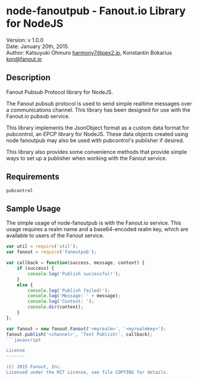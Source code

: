 node-fanoutpub - Fanout.io Library for NodeJS
===================================================

Version: v 1.0.0  
Date: January 20th, 2015  
Author: Katsuyuki Ohmuro <harmony7@pex2.jp>, Konstantin Bokarius <kon@fanout.io>

Description
-----------

Fanout Pubsub Protocol library for NodeJS.

The Fanout pubsub protocol is used to send simple realtime messages over a communications channel. This library has been designed for use with the Fanout.io pubsub service.

This library implements the JsonObject format as a custom data format for pubcontrol, an EPCP library for NodeJS. These data objects created using node fanoutpub may also be used with pubcontrol's publisher if desired.

This library also provides some convenience methods that provide simple ways to set up a publisher when working with the Fanout service.

Requirements
------------

    pubcontrol

Sample Usage
------------

The simple usage of node-fanoutpub is with the Fanout.io service. This usage requires a realm name and a base64-encoded realm key, which are available to users of the Fanout service.

```javascript
var util = require('util');
var fanout = require('fanoutpub');

var callback = function(success, message, context) {
    if (success) {
        console.log('Publish successful!');
    }
    else {
        console.log('Publish failed!');
        console.log('Message: ' + message);
        console.log('Context: ');
        console.dir(context); 
    }
};

var fanout = new fanout.Fanout('<myrealm>', '<myrealmkey>');
fanout.publish('<channel>', 'Test Publish!', callback);
```javascript

License
-------

(C) 2015 Fanout, Inc.  
Licensed under the MIT License, see file COPYING for details.
